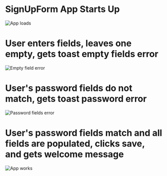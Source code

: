# SignUpForm App Starts Up
![App loads](screenshot1.png)
# User enters fields, leaves one empty, gets toast empty fields error
![Empty field error](screenshot2-emptyfield.png)
# User's password fields do not match, gets toast password error
![Password fields error](screenshot3-passwordsdontmatch.png)
# User's password fields match and all fields are populated, clicks save, and gets welcome message
![App works](screenshot4-welcomemessage.png)


